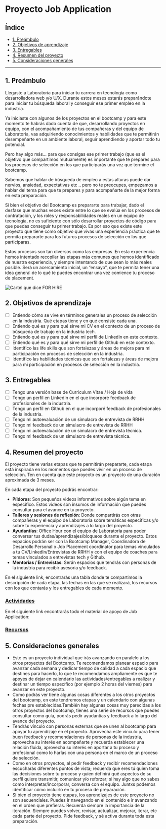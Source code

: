 # Proyecto Job Application

## Índice

- [1. Preámbulo](#1-preámbulo)
- [2. Objetivos de aprendizaje](#2-objetivos-de-aprendizaje)
- [3. Entregables](#3-entregables)
- [4. Resumen del proyecto](#4-resumen-del-proyecto)
- [5. Consideraciones generales](#5-consideraciones-generales)

---

## 1. Preámbulo

Llegaste a Laboratoria para iniciar tu carrera en tecnología como desarrolladora
web y/o U/X. Durante estos meses estarás preparándote para iniciar tu búsqueda
laboral y conseguir ese primer empleo en la industria.

Ya iniciaste con algunos de los proyectos en el bootcamp y para este momento te
habrás dado cuenta de que, desarrollando proyectos en equipo, con el
acompañamiento de tus compañeras y del equipo de Laboratoria, vas adquiriendo
conocimientos y habilidades que te permitirán desempeñarte en un ambiente
laboral, seguir aprendiendo y aportar todo tu potencial.

Pero hay algo más… para que consigas ese primer trabajo (que es el objetivo que
compartimos mutuamente) es importante que te prepares para los procesos de
selección en los que participarás  una vez que termine el bootcamp.

Sabemos que hablar de búsqueda de empleo a estas alturas puede dar nervios,
ansiedad, expectativas etc .. pero no te preocupes, empezamos a hablar del tema
para que te prepares y para acompañarte de la mejor forma en esta preparación.

Si bien el objetivo del Bootcamp es prepararte para trabajar, dado el desfase
que muchas veces existe entre lo que se evalúa en los procesos de contratación,
y los roles y responsabilidades reales en un equipo de tecnología, no es
suficiente con sólo desarrollar proyectos de código para que puedas conseguir tu
primer trabajo. Es por eso que existe este proyecto que tiene como objetivo que
vivas una experiencia práctica que te permita prepararte para los futuros
procesos de selección en los que participaras.

Estos procesos son tan diversos como las empresas. En esta experiencia hemos
intentado recopilar las etapas más comunes que hemos identificado de nuestra
experiencia, y siempre intentando de que sean lo más reales posible. Será un
acercamiento inicial, un “ensayo”, que te permita tener una idea general de lo
qué te puedes encontrar una vez comience tu proceso de placement.

![Cartel que dice FOR HIRE](https://user-images.githubusercontent.com/110297/135535064-9a0c0aa1-5b25-4c83-a909-4875a86d9963.jpg)

## 2. Objetivos de aprendizaje

- [ ] Entiendo cómo se vive en términos generales un proceso de selección en la
  industria. Qué etapas tiene y en qué consiste cada una.
- [ ] Entiendo qué es y para qué sirve mi CV en el contexto de un proceso de
  búsqueda de trabajo en la industria tech.
- [ ] Entiendo qué es y para qué sirve mi perfil de LinkedIn en este contexto.
- [ ] Entiendo qué es y para qué sirve mi perfil de Github en este contexto.
- [ ] Identifico las life skills que son fortalezas y áreas de mejora para mi
  participación en procesos de selección en la industria.
- [ ] Identifico las habilidades técnicas que son fortalezas y áreas de mejora
  para mi participación en procesos de selección en la industria.

## 3. Entregables

- [ ] Tengo una versión base de Curriculum Vitae / Hoja de vida
- [ ] Tengo un perfil en LinkedIn en el que incorporé feedback de profesionales
  de la industria.
- [ ] Tengo un perfil en Github en el que incorporé feedback de profesionales de
  la industria.
- [ ] Tengo mi autoevaluación de un simulacro de entrevista de RRHH
- [ ] Tengo mi feedback de un simulacro de entrevista de RRHH
- [ ] Tengo mi autoevaluación de un simulacro de entrevista técnica.
- [ ] Tengo mi feedback de un simulacro de entrevista técnica.

## 4. Resumen del proyecto

El proyecto tiene varias etapas que te permitirán prepararte, cada etapa está
inspirada en los momentos que puedes vivir en un proceso de selección. Ten en
cuenta que este proyecto es un proyecto de una duración aproximada de 3 meses.

En cada etapa del proyecto podrás encontrar:

- **Píldoras**: Son pequeños videos informativos sobre algún tema en específico.
  Estos videos son insumos de información que puedes consultar para el avance en
  tu proyecto.
- **Talleres y sesiones de reflexión**: Donde compartirás con otras compañeras y
  el equipo de Laboratoria sobre temáticas específicas y/o sobre tu experiencia
  y aprendizajes a lo largo del proyecto.
- **Ayudantías**: Office Hour con el equipo de Laboratoria para poder conversar
  tus dudas/aprendizajes/bloqueos durante el proyecto. Estos espacios podrán ser
  con la Bootcamp Manager, Coordinadora de Desarrollo Personal o Job Placement
  coordinator para temas vinculados a tu CV/LinkedIn/Entrevistas de RRHH y con
  el equipo de coaches para temas vinculados a entrevistas tech y Github.
- **Mentorias / Entrevistas**: Serán espacios que tendrás con personas de la
  industria para recibir asesoria y/o feedback.

En el siguiente link, encontrarás una tabla donde te compartimos la descripción
de cada etapa, las fechas en las que se realizará, los recursos con los que
contarás y los entregables de cada momento.

### [Actividades](./Activities.md)

En el siguiente link encontrarás todo el material de apoyo de Job Application:

### [Recursos](./Resources.md)

## 5. Consideraciones generales

- Este es un proyecto individual que irás avanzando en paralelo a los otros
  proyectos del Bootcamp. Te recomendamos planear espacio para avanzar cada
  semana y dedicar tiempo de calidad a cada espacio que destines para hacerlo,
  lo que te recomendamos ampliamente es que te apoyes de dejar en calendario las
  actividades/entregables a realizar y destinar un tiempo específico (por
  ejemplo 2 horas del viernes) para avanzar en este proyecto.
- Como podrás ver tiene algunas cosas diferentes a los otros proyectos del
  bootcamp, en este tendremos etapas y un calendario con algunas fechas pre
  establecidas.También hay algunas cosas muy parecidas a los otros proyectos del
  bootcamp, tienes una serie de recursos que puedes consultar como guía, podrás
  pedir ayudantías y feedback a lo largo del avance del proyecto.
- Tendrás vínculo con personas externas que se unen al bootcamp para apoyar tu
  aprendizaje en el proyecto. Aprovecha este vínculo para tener buen feedback y
  recomendaciones de personas de la industria, aprovecha su interés en
  acompañarte y recuerda establecer una relación fluida, aprovecha su interés en
  aportar a tu proceso y  profesional como lo harías con una persona en el marco
  de un proceso de selección.
- Como en otros proyectos, al pedir feedback y recibir recomendaciones
  escucharás diferentes puntos de vista; recuerda que eres tú quien toma las
  decisiones sobre tu proceso y quien definirá qué aspectos de su perfil quiere
  transmitir, comunicar y/o reforzar; si hay algo que no sabes como
  interpretar/incorporar, conversa con el equipo. Juntxs podemos identificar
  cómo incluirlo en tu proceso de preparación.
- Si bien el proyecto tiene etapas, los aprendizajes de este proyecto no son
  secuenciales. Puedes ir navegando en el contenido e ir avanzando en el orden
  que prefieras. Recuerda siempre la importancia de la iteración. Siempre puedes
  volver, revisar, actualizar, mejorar, iterar, etc cada parte del proyecto.
  Pide feedback, y sé activa durante toda esta preparación.
